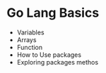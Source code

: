 # Go Lang Basics 

- Variables
- Arrays
- Function
- How to Use packages
- Exploring packages methos